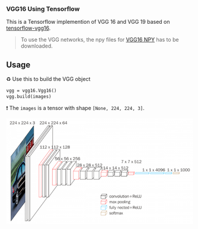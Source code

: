 ### VGG16 Using Tensorflow 

This is a Tensorflow implemention of VGG 16 and VGG 19 based on [tensorflow-vgg16](https://github.com/ry/tensorflow-vgg16). 
>To use the VGG networks, the npy files for [VGG16 NPY](https://mega.nz/#!YU1FWJrA!O1ywiCS2IiOlUCtCpI6HTJOMrneN-Qdv3ywQP5poecM) has to be downloaded.

## Usage
♻️ Use this to build the VGG object
```
vgg = vgg16.Vgg16()
vgg.build(images)
```
 ❗️ The `images` is a tensor with shape `[None, 224, 224, 3]`. 

![VGG16 Model](Model.png "VGG16")
